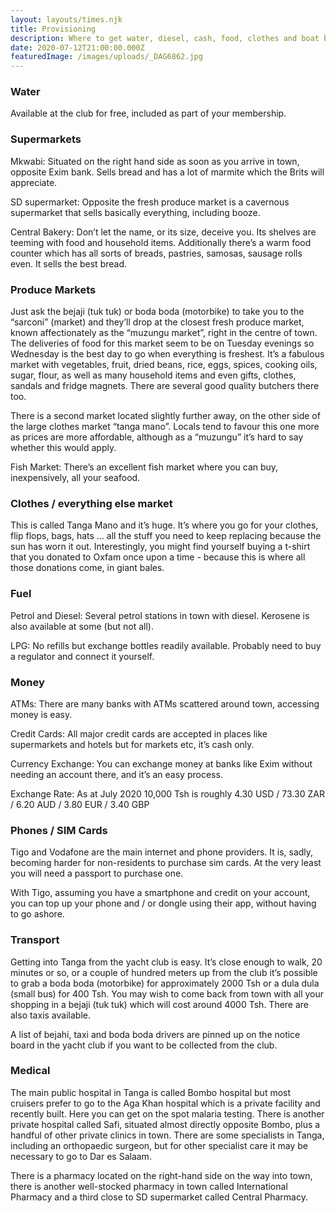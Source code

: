 ```yaml
---
layout: layouts/times.njk
title: Provisioning
description: Where to get water, diesel, cash, food, clothes and boat bits.
date: 2020-07-12T21:00:00.000Z
featuredImage: /images/uploads/_DAG6862.jpg
---
```

### Water

Available at the club for free, included as part of your membership.

### Supermarkets

Mkwabi:  Situated on the right hand side as soon as you arrive in town, opposite Exim bank.  Sells bread and has a lot of marmite which the Brits will appreciate.

SD supermarket:  Opposite the fresh produce market is a cavernous supermarket that sells basically everything, including booze.  

Central Bakery:  Don’t let the name, or its size, deceive you. Its shelves are teeming with food and household items.  Additionally there’s a warm food counter which has all sorts of breads, pastries, samosas, sausage rolls even.  It sells the best bread. 

### Produce Markets

Just ask the bejaji (tuk tuk) or boda boda (motorbike) to take you to the “sarconi” (market) and they’ll drop at the closest fresh produce market, known affectionately as the “muzungu market”, right in the centre of town.  The deliveries of food for this market seem to be on Tuesday evenings so Wednesday is the best day to go when everything is freshest.  It’s a fabulous market with vegetables, fruit, dried beans, rice, eggs, spices, cooking oils, sugar, flour, as well as many household items and even gifts, clothes, sandals and fridge magnets.  There are several good quality butchers there too. 

There is a second market located slightly further away, on the other side of the large clothes market “tanga mano”.  Locals tend to favour this one more as prices are more affordable, although as a “muzungu” it’s hard to say whether this would apply. 

Fish Market:  There’s an excellent fish market where you can buy, inexpensively, all your seafood. 

### Clothes / everything else market

This is called Tanga Mano and it’s huge.  It’s where you go for your clothes, flip flops, bags, hats … all the stuff you need to keep replacing because the sun has worn it out.  Interestingly, you might find yourself buying a t-shirt that you donated to Oxfam once upon a time - because this is where all those donations come, in giant bales. 

### Fuel

Petrol and Diesel: Several petrol stations in town with diesel.  Kerosene is also available at some (but not all).  

LPG:  No refills but exchange bottles readily available. Probably need to buy a regulator and connect it yourself.

### Money

ATMs:  There are many banks with ATMs scattered around town, accessing money is easy. 

Credit Cards:  All major credit cards are accepted in places like supermarkets and hotels but for markets etc, it’s cash only.

Currency Exchange:  You can exchange money at banks like Exim without needing an account there, and it’s an easy process. 

Exchange Rate:  As at July 2020
10,000 Tsh is roughly   4.30 USD  /  73.30 ZAR  /   6.20 AUD  /   3.80  EUR  /  3.40 GBP
		    

### Phones / SIM Cards

Tigo and Vodafone are the main internet and phone providers.  It is, sadly, becoming harder for non-residents to purchase sim cards.  At the very least you will need a passport to purchase one.  

With Tigo, assuming you have a smartphone and credit on your account, you can top up your phone and / or dongle using their app, without having to go ashore.

### Transport

Getting into Tanga from the yacht club is easy.  It’s close enough to walk, 20 minutes or so, or a couple of hundred meters up from the club it’s possible to grab a boda boda (motorbike) for approximately 2000 Tsh or a dula dula (small bus) for 400 Tsh.  You may wish to come back from town with all your shopping in a bejaji (tuk tuk) which will cost around 4000 Tsh.  There are also taxis available. 

A list of bejahi, taxi and boda boda drivers are pinned up on the notice board in the yacht club if you want to be collected from the club. 

### Medical

The main public hospital in Tanga is called Bombo hospital but most cruisers prefer to go to the Aga Khan hospital which is a private facility and recently built.  Here you can get on the spot malaria testing.  There is another private hospital called Safi, situated almost directly opposite Bombo, plus a handful of other private clinics in town.  There are some specialists in Tanga, including an orthopaedic surgeon, but for other specialist care it may be necessary to go to Dar es Salaam.

There is a pharmacy located on the right-hand side on the way into town, there is another well-stocked pharmacy in town called International Pharmacy and a third close to SD supermarket called Central Pharmacy.